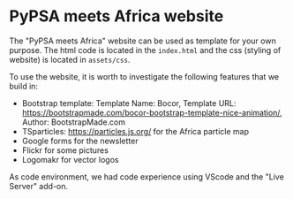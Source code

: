 # PyPSA meets Africa website

The "PyPSA meets Africa" website can be used as template for your own purpose. The html code is located in the `index.html` and the css (styling of website) is located in `assets/css`.

To use the website, it is worth to investigate the following features that we build in:
- Bootstrap template:
    Template Name: Bocor, 
    Template URL: https://bootstrapmade.com/bocor-bootstrap-template-nice-animation/,
    Author: BootstrapMade.com
- TSparticles: https://particles.js.org/ for the Africa particle map
- Google forms for the newsletter
- Flickr for some pictures 
- Logomakr for vector logos

As code environment, we had code experience using VScode and the "Live Server" add-on.
